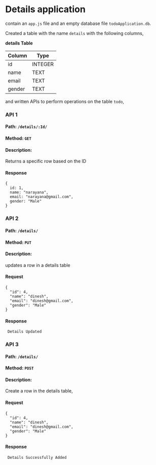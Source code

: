 # Details application 
contain an `app.js` file and an empty database file `todoApplication.db`.

Created a table with the name `details` with the following columns,

**details Table**

| Column   | Type    |
| -------- | ------- |
| id       | INTEGER |
| name     | TEXT    |
| email    | TEXT    |
| gender   | TEXT    |

and written APIs to perform operations on the table `todo`,




### API 1

#### Path: `/details/:Id/`

#### Method: `GET`

#### Description:

Returns a specific row based on the  ID

#### Response

```
{
  id: 1,
  name: "narayana",
  email: "narayana@gmail.com",
  gender: "Male"
}
```

### API 2

#### Path: `/details/`

#### Method: `PUT`

#### Description:

updates a row in a details table

#### Request

```
{
  "id": 4,
  "name": "dinesh",
  "email": "dinesh@gmail.com",
  "gender": "Male"
}
```

#### Response

```
 Details Updated
```

### API 3

#### Path: `/details/`

#### Method: `POST`

#### Description:

Create a row in the details table,

#### Request

```
{
  "id": 4,
  "name": "dinesh",
  "email": "dinesh@gmail.com",
  "gender": "Male"
}
```

#### Response

```
 Details Successfully Added
```

